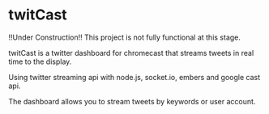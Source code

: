 twitCast
========

!!Under Construction!!
This project is not fully functional at this stage.

twitCast is a twitter dashboard for chromecast that streams tweets in real time to the display.

Using twitter streaming api with node.js, socket.io, embers and google cast api.

The dashboard allows you to stream tweets by keywords or user account.